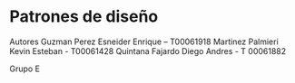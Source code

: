 # Patrones de diseño
Autores
Guzman Perez Esneider Enrique – T00061918
Martinez Palmieri Kevin Esteban - T00061428
Quintana Fajardo Diego Andres - T 00061882

Grupo E
